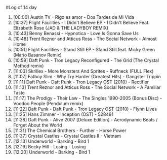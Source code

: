 #Log of 14 day

1. [00:00] Austin TV - Rigo es amor - Dos Tardes de Mi Vida
1. [10:37] Flight Facilities - I Didn't Believe EP - I Didn't Believe Feat. Elizabeth Rose (JAD & THE LADYBOY REMIX)
1. [10:43] Benny Benassi - Hypnotica - Love Is Gonna Save Us
1. [10:48] Trent Reznor and Atticus Ross - The Social Network - Almost Home
1. [10:51] Flight Facilities - Stand Still EP - Stand Still feat. Micky Green (Mario Basanov Remix)
1. [10:59] Daft Punk - Tron Legacy Reconfigured - The Grid (The Crystal Method remix)
1. [11:03] Skrillex - More Monsters And Sprites - Ruffneck (FULL Flex)
1. [11:07] Fatboy Slim - Why Try Harder (Greatest Hits) - Gangster Trippin
1. [11:11] Daft Punk - Daft Punk - Tron Legacy OST (2010) - Rectifier
1. [11:13] Trent Reznor and Atticus Ross - The Social Network - A Familiar Taste
1. [11:17] The Prodigy - Their Law - The Singles 1990-2005 (Bonus Disc) - Voodoo People (Pendulum remix)
1. [11:22] Daft Punk - Daft Punk - Tron Legacy OST (2010) - Flynn Lives
1. [11:25] Hans Zimmer - Inception (OST) - 528491
1. [11:28] Daft Punk - Alive 2007 [Deluxe Edition] - Aerodynamic Beats / Forget About the World
1. [11:31] The Chemical Brothers - Further - Horse Power
1. [11:37] Crystal Castles - Crystal Castles II - Vietnam
1. [12:13] Underworld - Barking - Bird 1
1. [12:19] Becky Hill - Losing - Losing
1. [12:20] Underworld - Barking - Bird 1
